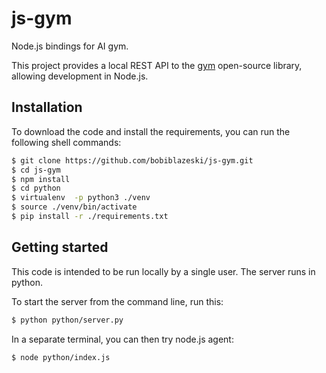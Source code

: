 # js-gym
Node.js bindings for AI gym.

This project provides a local REST API to the [gym](https://github.com/openai/gym) open-source library, allowing development in Node.js.

## Installation 

To download the code and install the requirements, you can run the following shell commands:
``` sh
$ git clone https://github.com/bobiblazeski/js-gym.git
$ cd js-gym
$ npm install
$ cd python
$ virtualenv  -p python3 ./venv
$ source ./venv/bin/activate
$ pip install -r ./requirements.txt

```

## Getting started

This code is intended to be run locally by a single user. 
The server runs in python.

To start the server from the command line, run this:
``` sh
$ python python/server.py
```
In a separate terminal, you can then try node.js agent:
``` sh
$ node python/index.js
```